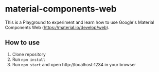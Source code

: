 # material-components-web
This is a Playground to experiment and learn how to use Google's Material Components Web (https://material.io/develop/web).

## How to use

1. Clone repository
2. Run `npm install`
3. Run `npm start` and open http://localhost:1234 in your browser

